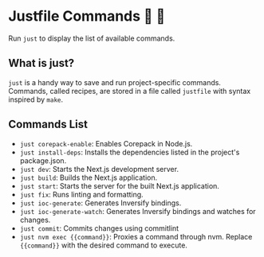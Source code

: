 # Justfile Commands 🦀 🚀

Run `just` to display the list of available commands.

## What is just?

`just` is a handy way to save and run project-specific commands. Commands, called recipes, are stored in a file called `justfile` with syntax inspired by `make`.

## Commands List

- `just corepack-enable`: Enables Corepack in Node.js.
- `just install-deps`: Installs the dependencies listed in the project's package.json.
- `just dev`: Starts the Next.js development server.
- `just build`: Builds the Next.js application.
- `just start`: Starts the server for the built Next.js application.
- `just fix`: Runs linting and formatting.
- `just ioc-generate`: Generates Inversify bindings.
- `just ioc-generate-watch`: Generates Inversify bindings and watches for changes.
- `just commit`: Commits changes using commitlint
- `just nvm exec {{command}}`: Proxies a command through nvm. Replace `{{command}}` with the desired command to execute.

